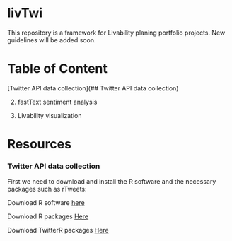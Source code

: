 # livTwi
This repository is a framework for Livability planing portfolio projects. New guidelines will be added soon.

# Table of Content
[Twitter API data collection](## Twitter API data collection)

2. fastText sentiment analysis

3. Livability visualization

# Resources

### Twitter API data collection

First we need to download and install the R software and the necessary packages such as rTweets:

Download R software [here](https://cran.r-project.org/bin/macosx/)

Download R packages [Here](https://cran.r-project.org/web/packages/nat/vignettes/Installation.html)

Download TwitterR packages [Here]( )
